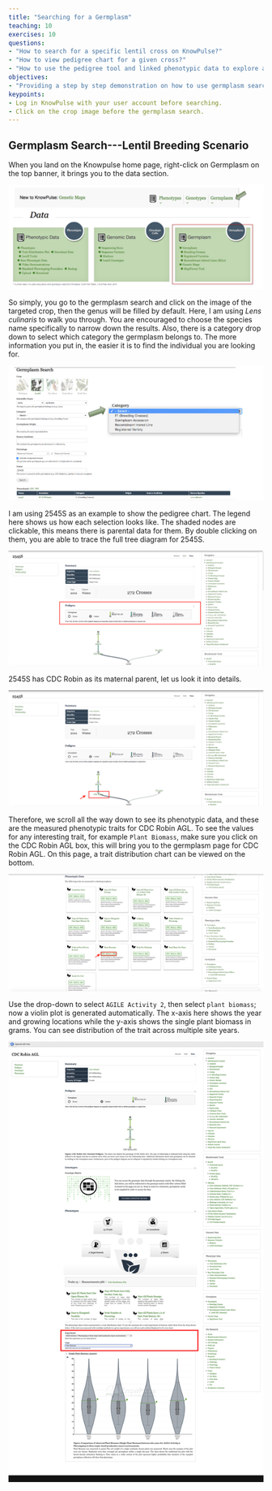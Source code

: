```yaml
---
title: "Searching for a Germplasm"
teaching: 10
exercises: 10
questions:
- "How to search for a specific lentil cross on KnowPulse?"
- "How to view pedigree chart for a given cross?"
- "How to use the pedigree tool and linked phenotypic data to explore a specific cross in the field?"
objectives:
- "Providing a step by step demonstration on how to use germplasm search on KnowPulse."
keypoints:
- Log in KnowPulse with your user account before searching.
- Click on the crop image before the germplasm search.
---
```

## Germplasm Search---Lentil Breeding Scenario
When you land on the Knowpulse home page, right-click on Germplasm on the top banner, it brings you to the data section. 

![Screenshot of main code listing](../fig/Searching-for-a-germplasm-1.png)



So simply, you go to the germplasm search and click on the image of the targeted crop, then the genus will be filled by default. Here, I am using *Lens culinaris* to walk you through. You are encouraged to choose the species name specifically to narrow down the results. Also, there is a category drop down to select which category the germplasm belongs to. The more information you put in, the easier it is to find the individual you are looking for.

![Screenshot of main code listing](../fig/Searching-for-a-germplasm-2.png)


I am using 2545S as an example to show the pedigree chart. The legend here shows us how each selection looks like. The shaded nodes are clickable, this means there is parental data for them. By double clicking on them, you are able to trace the full tree diagram for 2545S.

![Screenshot of main code listing](../fig/Searching-for-a-germplasm-3.png)

2545S has CDC Robin as its maternal parent, let us look it into details. 

![Screenshot of main code listing](../fig/Searching-for-a-germplasm-4.png)

Therefore, we scroll all the way down to see its phenotypic data, and these are the measured phenotypic traits for CDC Robin AGL. To see the values for any interesting trait, for example `Plant Biomass`, make sure you click on the CDC Robin AGL box, this will bring you to the germplasm page for CDC Robin AGL. On this page, a trait distribution chart can be viewed on the bottom.

![Screenshot of main code listing](../fig/Searching-for-a-germplasm-5.png)

Use the drop-down to select `AGILE Activity 2`, then select `plant biomass`; now a violin plot is generated automatically. The x-axis here shows the year and growing locations while the y-axis shows the single plant biomass in grams. You can see distribution of the trait across multiple site years.

![Screenshot of main code listing](../fig/Searching-for-a-germplasm-6.png)
